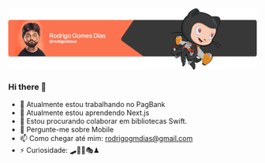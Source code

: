 <img src="https://github.com/rodrigogmdias/rodrigogmdias/blob/master/thumb_profile.png?raw=true" alt="Rodrigo Gomes Dias" />

### Hi there 👋

- 🔭 Atualmente estou trabalhando no PagBank
- 🌱 Atualmente estou aprendendo Next.js
- 👯 Estou procurando colaborar em bibliotecas Swift.
- 💬 Pergunte-me sobre Mobile
- 📫 Como chegar até mim: rodrigogmdias@gmail.com
- ⚡ Curiosidade: 🛹🍺🍔🎭♟
